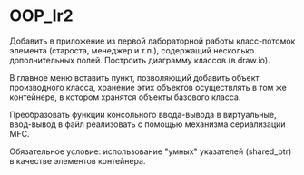 # OOP_lr2

Добавить в приложение из первой лабораторной работы класс-потомок элемента (староста, менеджер и т.п.), содержащий несколько дополнительных полей. Построить диаграмму классов (в draw.io).

В главное меню вставить пункт, позволяющий добавить объект производного класса, хранение этих объектов осуществлять в том же контейнере, в котором хранятся объекты базового класса.

Преобразовать функции консольного ввода-вывода в виртуальные, ввод-вывод в файл реализовать с помощью механизма сериализации MFC.

Обязательное условие: использование "умных" указателей (shared_ptr) в качестве элементов контейнера.
